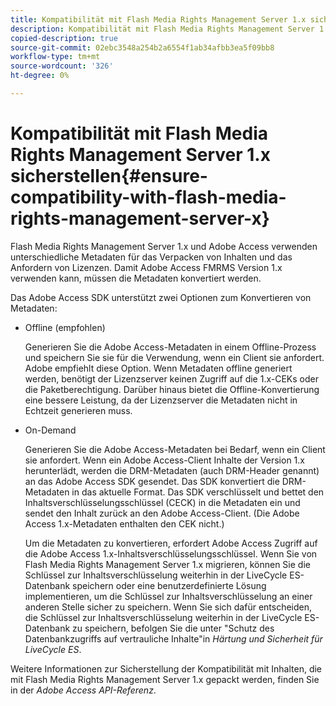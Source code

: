 ```yaml
---
title: Kompatibilität mit Flash Media Rights Management Server 1.x sicherstellen
description: Kompatibilität mit Flash Media Rights Management Server 1.x sicherstellen
copied-description: true
source-git-commit: 02ebc3548a254b2a6554f1ab34afbb3ea5f09bb8
workflow-type: tm+mt
source-wordcount: '326'
ht-degree: 0%

---
```


# Kompatibilität mit Flash Media Rights Management Server 1.x sicherstellen{#ensure-compatibility-with-flash-media-rights-management-server-x}

Flash Media Rights Management Server 1.x und Adobe Access verwenden unterschiedliche Metadaten für das Verpacken von Inhalten und das Anfordern von Lizenzen. Damit Adobe Access FMRMS Version 1.x verwenden kann, müssen die Metadaten konvertiert werden.

Das Adobe Access SDK unterstützt zwei Optionen zum Konvertieren von Metadaten:

* Offline (empfohlen)

  Generieren Sie die Adobe Access-Metadaten in einem Offline-Prozess und speichern Sie sie für die Verwendung, wenn ein Client sie anfordert. Adobe empfiehlt diese Option. Wenn Metadaten offline generiert werden, benötigt der Lizenzserver keinen Zugriff auf die 1.x-CEKs oder die Paketberechtigung. Darüber hinaus bietet die Offline-Konvertierung eine bessere Leistung, da der Lizenzserver die Metadaten nicht in Echtzeit generieren muss.

* On-Demand

  Generieren Sie die Adobe Access-Metadaten bei Bedarf, wenn ein Client sie anfordert. Wenn ein Adobe Access-Client Inhalte der Version 1.x herunterlädt, werden die DRM-Metadaten (auch DRM-Header genannt) an das Adobe Access SDK gesendet. Das SDK konvertiert die DRM-Metadaten in das aktuelle Format. Das SDK verschlüsselt und bettet den Inhaltsverschlüsselungsschlüssel (CECK) in die Metadaten ein und sendet den Inhalt zurück an den Adobe Access-Client. (Die Adobe Access 1.x-Metadaten enthalten den CEK nicht.)

  Um die Metadaten zu konvertieren, erfordert Adobe Access Zugriff auf die Adobe Access 1.x-Inhaltsverschlüsselungsschlüssel. Wenn Sie von Flash Media Rights Management Server 1.x migrieren, können Sie die Schlüssel zur Inhaltsverschlüsselung weiterhin in der LiveCycle ES-Datenbank speichern oder eine benutzerdefinierte Lösung implementieren, um die Schlüssel zur Inhaltsverschlüsselung an einer anderen Stelle sicher zu speichern. Wenn Sie sich dafür entscheiden, die Schlüssel zur Inhaltsverschlüsselung weiterhin in der LiveCycle ES-Datenbank zu speichern, befolgen Sie die unter &quot;Schutz des Datenbankzugriffs auf vertrauliche Inhalte&quot;in *Härtung und Sicherheit für LiveCycle ES*.

Weitere Informationen zur Sicherstellung der Kompatibilität mit Inhalten, die mit Flash Media Rights Management Server 1.x gepackt werden, finden Sie in der *Adobe Access API-Referenz*.
